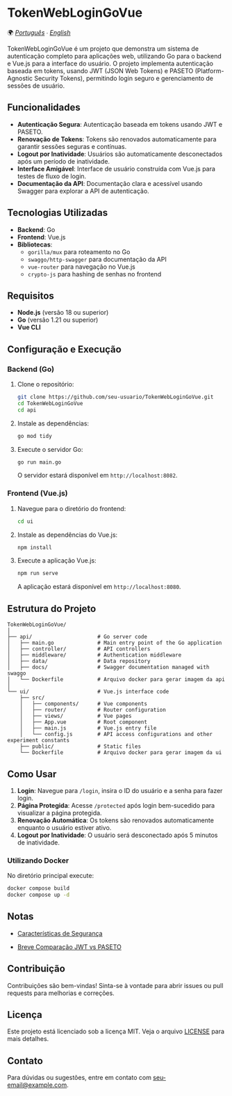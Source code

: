 # TokenWebLoginGoVue

🌍 *[Português](README.md) ∙ [English](README_en.md)*

TokenWebLoginGoVue é um projeto que demonstra um sistema de autenticação completo para aplicações web, utilizando Go para o backend e Vue.js para a interface do usuário. O projeto implementa autenticação baseada em tokens, usando JWT (JSON Web Tokens) e PASETO (Platform-Agnostic Security Tokens), permitindo login seguro e gerenciamento de sessões de usuário.

## Funcionalidades

- **Autenticação Segura**: Autenticação baseada em tokens usando JWT e PASETO.
- **Renovação de Tokens**: Tokens são renovados automaticamente para garantir sessões seguras e contínuas.
- **Logout por Inatividade**: Usuários são automaticamente desconectados após um período de inatividade.
- **Interface Amigável**: Interface de usuário construída com Vue.js para testes de fluxo de login.
- **Documentação da API**: Documentação clara e acessível usando Swagger para explorar a API de autenticação.

## Tecnologias Utilizadas

- **Backend**: Go
- **Frontend**: Vue.js
- **Bibliotecas**:
  - `gorilla/mux` para roteamento no Go
  - `swaggo/http-swagger` para documentação da API
  - `vue-router` para navegação no Vue.js
  - `crypto-js` para hashing de senhas no frontend

## Requisitos

- **Node.js** (versão 18 ou superior)
- **Go** (versão 1.21 ou superior)
- **Vue CLI**

## Configuração e Execução

### Backend (Go)

1. Clone o repositório:

   ```bash
   git clone https://github.com/seu-usuario/TokenWebLoginGoVue.git
   cd TokenWebLoginGoVue
   cd api
   ```

2. Instale as dependências:

   ```bash
   go mod tidy
   ```

3. Execute o servidor Go:

   ```bash
   go run main.go
   ```

   O servidor estará disponível em `http://localhost:8082`.

### Frontend (Vue.js)

1. Navegue para o diretório do frontend:

   ```bash
   cd ui
   ```

2. Instale as dependências do Vue.js:

   ```bash
   npm install
   ```

3. Execute a aplicação Vue.js:

   ```bash
   npm run serve
   ```

   A aplicação estará disponível em `http://localhost:8080`.

## Estrutura do Projeto

```plaintext
TokenWebLoginGoVue/
│
├── api/                     # Go server code
│   ├── main.go              # Main entry point of the Go application
│   ├── controller/          # API controllers
│   ├── middleware/          # Authentication middleware
│   ├── data/                # Data repository
│   ├── docs/                # Swagger documentation managed with swaggo
│   └── Dockerfile           # Arquivo docker para gerar imagem da api
│
└── ui/                      # Vue.js interface code
    ├── src/
    │   ├── components/      # Vue components
    │   ├── router/          # Router configuration
    │   ├── views/           # Vue pages
    │   ├── App.vue          # Root component
    │   ├── main.js          # Vue.js entry file
    │   └── config.js        # API access configurations and other experiment constants
    ├── public/              # Static files
    └── Dockerfile           # Arquivo docker para gerar imagem da ui
```

## Como Usar

1. **Login**: Navegue para `/login`, insira o ID do usuário e a senha para fazer login.
2. **Página Protegida**: Acesse `/protected` após login bem-sucedido para visualizar a página protegida.
3. **Renovação Automática**: Os tokens são renovados automaticamente enquanto o usuário estiver ativo.
4. **Logout por Inatividade**: O usuário será desconectado após 5 minutos de inatividade.

### Utilizando Docker

No diretório principal execute:

```bash
docker compose build
docker compose up -d
```

## Notas

- [Características de Segurança](./notes/feature_pt.md)

- [Breve Comparação JWT vs PASETO](./notes/token_compare_pt.md)


## Contribuição

Contribuições são bem-vindas! Sinta-se à vontade para abrir issues ou pull requests para melhorias e correções.

## Licença

Este projeto está licenciado sob a licença MIT. Veja o arquivo [LICENSE](LICENSE) para mais detalhes.

## Contato

Para dúvidas ou sugestões, entre em contato com [seu-email@example.com](mailto:jcf_ssp@hotmail.com).
